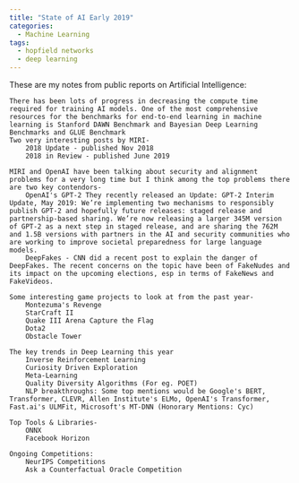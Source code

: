 ```yaml
---
title: "State of AI Early 2019"
categories:
  - Machine Learning
tags:
  - hopfield networks
  - deep learning
---
```



These are my notes from public reports on Artificial Intelligence:

    There has been lots of progress in decreasing the compute time required for training AI models. One of the most comprehensive resources for the benchmarks for end-to-end learning in machine learning is Stanford DAWN Benchmark and Bayesian Deep Learning Benchmarks and GLUE Benchmark
    Two very interesting posts by MIRI-
        2018 Update - published Nov 2018
        2018 in Review - published June 2019
         
    MIRI and OpenAI have been talking about security and alignment problems for a very long time but I think among the top problems there are two key contendors-
        OpenAI's GPT-2 They recently released an Update: GPT-2 Interim Update, May 2019: We’re implementing two mechanisms to responsibly publish GPT-2 and hopefully future releases: staged release and partnership-based sharing. We’re now releasing a larger 345M version of GPT-2 as a next step in staged release, and are sharing the 762M and 1.5B versions with partners in the AI and security communities who are working to improve societal preparedness for large language models.
        DeepFakes - CNN did a recent post to explain the danger of DeepFakes. The recent concerns on the topic have been of FakeNudes and its impact on the upcoming elections, esp in terms of FakeNews and FakeVideos.
         
    Some interesting game projects to look at from the past year-
        Montezuma's Revenge
        StarCraft II
        Quake III Arena Capture the Flag
        Dota2
        Obstacle Tower
         
    The key trends in Deep Learning this year
        Inverse Reinforcement Learning
        Curiosity Driven Exploration
        Meta-Learning
        Quality Diversity Algorithms (For eg. POET)
        NLP breakthroughs: Some top mentions would be Google's BERT, Transformer, CLEVR, Allen Institute's ELMo, OpenAI's Transformer, Fast.ai's ULMFit, Microsoft's MT-DNN (Honorary Mentions: Cyc)
         
    Top Tools & Libraries-
        ONNX
        Facebook Horizon
         
    Ongoing Competitions:
        NeurIPS Competitions
        Ask a Counterfactual Oracle Competition
